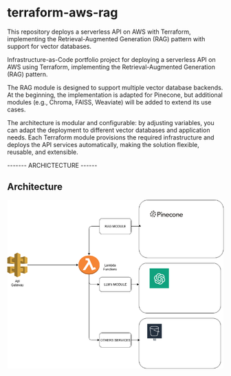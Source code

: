 # terraform-aws-rag
This repository deploys a serverless API on AWS with Terraform, implementing the Retrieval-Augmented Generation (RAG) pattern with support for vector databases.


Infrastructure-as-Code portfolio project for deploying a serverless API on AWS using Terraform, implementing the Retrieval-Augmented Generation (RAG) pattern.

The RAG module is designed to support multiple vector database backends. At the beginning, the implementation is adapted for Pinecone, but additional modules (e.g., Chroma, FAISS, Weaviate) will be added to extend its use cases.

The architecture is modular and configurable: by adjusting variables, you can adapt the deployment to different vector databases and application needs. Each Terraform module provisions the required infrastructure and deploys the API services automatically, making the solution flexible, reusable, and extensible.

------- ARCHICTECTURE ------
## Architecture
![Architecture Diagram](docs/terraform-aws-rag-architecture.png)

